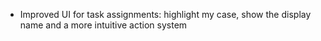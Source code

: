 - Improved UI for task assignments: highlight my case, show the display name and a more intuitive action system
